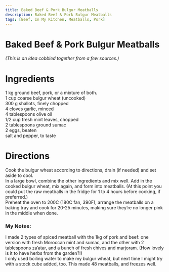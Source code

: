 ```yaml
---
title: Baked Beef & Pork Bulgur Meatballs
description: Baked Beef & Pork Bulgur Meatballs
tags: [Beef, In My Kitchen, Meatballs, Pork]
---
```


# Baked Beef & Pork Bulgur Meatballs
*(This is an idea cobbled together from a few sources.)*

# Ingredients
1 kg ground beef, pork, or a mixture of both.  
1 cup coarse bulgur wheat (uncooked)  
300 g shallots, finely chopped  
4 cloves garlic, minced  
4 tablespoons olive oil  
1/2 cup fresh mint leaves, chopped  
2 tablespoons ground sumac  
2 eggs, beaten  
salt and pepper, to taste

# Directions
Cook the bulgur wheat according to directions, drain (if needed) and set aside to cool.  
In a large bowl, combine the other ingredients and mix well. Add in the cooked bulgur wheat, mix again, and form into meatballs. (At this point you could put the raw meatballs in the fridge for 1 to 4 hours before cooking, if preferred.)  
Preheat the oven to 200C (180C fan, 390F), arrange the meatballs on a baking tray and cook for 20-25 minutes, making sure they’re no longer pink in the middle when done.

### My Notes:
I made 2 types of spiced meatball with the 1kg of pork and beef: one version with fresh Moroccan mint and sumac, and the other with 2 tablespoons za’atar, and a bunch of fresh chives and marjoram. (How lovely is it to have herbs from the garden?!)  
I only used boiling water to make my bulgur wheat, but next time I might try with a stock cube added, too. This made 48 meatballs, and freezes well.